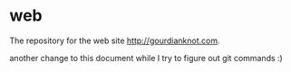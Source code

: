 web
===

The repository for the web site http://gourdianknot.com.

another change to this document while I try to figure out git commands :)

